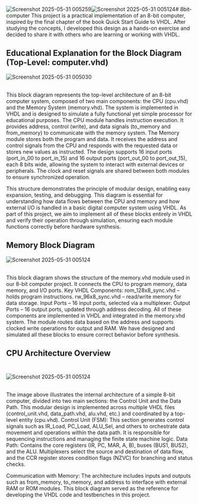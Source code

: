 ![Screenshot 2025-05-31 005259](https://github.com/user-attachments/assets/499e570c-e476-449f-b3a5-6ffcd32a15f3)![Screenshot 2025-05-31 005124](https://github.com/user-attachments/assets/c1fca7c5-8a19-4140-b811-9be441e2836c)# 8bit-computer
This project is a practical implementation of an 8-bit computer, inspired by the final chapter of the book Quick Start Guide to VHDL. After studying the concepts, I developed this design as a hands-on exercise and decided to share it with others who are learning or working with VHDL.<br>


    





## Educational Explanation for the Block Diagram (Top-Level: computer.vhd)<br>

![Screenshot 2025-05-31 005030](https://github.com/user-attachments/assets/be4064cc-9944-4cc8-a316-74548bacc422)<br><br>

This block diagram represents the top-level architecture of an 8-bit computer system, composed of two main components: the CPU (cpu.vhd) and the Memory System (memory.vhd). The system is implemented in VHDL and is designed to simulate a fully functional yet simple processor for educational purposes.
The CPU module handles instruction execution. It provides address, control (write), and data signals (to_memory and from_memory) to communicate with the memory system.
The Memory module stores both the program and data. It receives the address and control signals from the CPU and responds with the requested data or stores new values as instructed.
The design supports 16 input ports (port_in_00 to port_in_15) and 16 output ports (port_out_00 to port_out_15), each 8 bits wide, allowing the system to interact with external devices or peripherals.
The clock and reset signals are shared between both modules to ensure synchronized operation.

This structure demonstrates the principle of modular design, enabling easy expansion, testing, and debugging.
This diagram is essential for understanding how data flows between the CPU and memory and how external I/O is handled in a basic digital computer system using VHDL.
As part of this project, we aim to implement all of these blocks entirely in VHDL and verify their operation through simulation, ensuring each module functions correctly before hardware synthesis.<br>






##  Memory Block Diagram <br>

 ![Screenshot 2025-05-31 005124](https://github.com/user-attachments/assets/7c672d19-f740-4d2d-95fb-259fa445a11a)<br><br>   

This block diagram shows the structure of the memory.vhd module used in our 8-bit computer project. It connects the CPU to program memory, data memory, and I/O ports.
Key VHDL Components:
rom_128x8_sync.vhd – holds program instructions.
rw_96x8_sync.vhd – read/write memory for data storage.
Input Ports – 16 input ports, selected via a multiplexer.
Output Ports – 16 output ports, updated through address decoding.
All of these components are implemented in VHDL and integrated in the memory.vhd system. The module routes data based on the address and supports clocked write operations for output and RAM.
We have designed and simulated all these blocks to ensure correct behavior before synthesis.<br>



## CPU Architecture Overview <br><br>

![Screenshot 2025-05-31 005124](https://github.com/user-attachments/assets/9e96f86b-616d-4c99-8f3d-8e8955aca7d4)<br><br>   

The image above illustrates the internal architecture of a simple 8-bit computer, divided into two main sections: the Control Unit and the Data Path. This modular design is implemented across multiple VHDL files (control_unit.vhd, data_path.vhd, alu.vhd, etc.) and coordinated by a top-level entity (cpu.vhd).
Control Unit (FSM): This section generates control signals such as IR_Load, PC_Load, ALU_Sel, and others to orchestrate data movement and operations within the data path. It is responsible for sequencing instructions and managing the finite state machine logic.
Data Path: Contains the core registers (IR, PC, MAR, A, B), buses (BUS1, BUS2), and the ALU. Multiplexers select the source and destination of data flow, and the CCR register stores condition flags (NZVC) for branching and status checks.

Communication with Memory: The architecture includes inputs and outputs such as from_memory, to_memory, and address to interface with external RAM or ROM modules.
This block diagram served as the reference for developing the VHDL code and testbenches in this project.<br>









